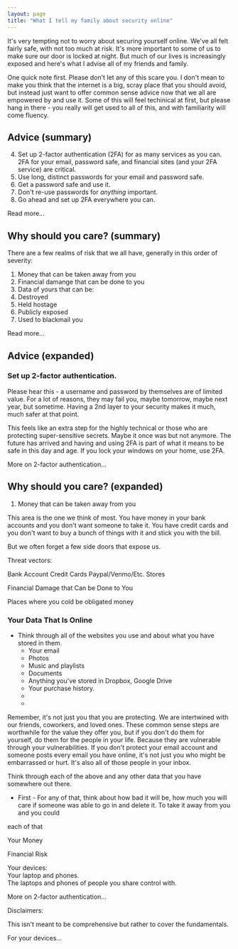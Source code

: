 ```yaml
---
layout: page
title: "What I tell my family about security online"
---
```


It's very tempting not to worry about securing yourself online. We've all felt fairly safe, with not too much at risk.  It's more important to some of us to make sure our door is locked at night.  But much of our lives is increasingly exposed and here's what I advise all of my friends and family.  

One quick note first.  Please don't let any of this scare you. I don't mean to make you think that the internet is a big, scray place that you should avoid, but instead just want to offer common sense advice now that we all are empowered by and use it.  Some of this will feel techinical at first, but please hang in there - you really will get used to all of this, and with familiarity will come fluency.  

## Advice (summary)

4. Set up 2-factor authentication (2FA) for as many services as you can.  2FA for your email, password safe, and financial sites (and your 2FA service) are critical.  
2. Use long, distinct passwords for your email and password safe. 
3. Get a password safe and use it. 
3. Don't re-use passwords for _anything_ important.  
5. Go ahead and set up 2FA everywhere you can.  

Read more...

## Why should you care? (summary) 

There are a few realms of risk that we all have, generally in this order of severity:  

1. Money that can be taken away from you
2. Financial damange that can be done to you
3. Data of yours that can be:
  4. Destroyed 
  5. Held hostage 
  6. Publicly exposed 
  7. Used to blackmail you

Read more...


## Advice (expanded)

### Set up 2-factor authentication.  

Please hear this - a username and password by themselves are of limited value.  For a lot of reasons, they may fail you, maybe tomorrow, maybe next year, but sometime. Having a 2nd layer to your security makes it much, much safer at that point.

This feels like an extra step for the highly technical or those who are protecting super-sensitive secrets.  Maybe it once was but not anymore.  The future has arrived and having and using 2FA is part of what it means to be safe in this day and age.  If you lock your windows on your home, use 2FA.  



More on 2-factor authentication...









## Why should you care? (expanded) 


1. Money that can be taken away from you

This area is the one we think of most.  You have money in your bank accounts and you don't want someone to take it. You have credit cards and you don't want to buy a bunch of things with it and stick you with the bill.  

But we often forget a few side doors that expose us.  


Threat vectors:  

Bank Account 
Credit Cards 
Paypal/Venmo/Etc. 
Stores 



Financial Damage that Can be Done to You 



Places where you cold be obligated money 


### Your Data That Is Online

* Think through all of the websites you use and about what you have stored in them.  
  * Your email
  * Photos 
  * Music and playlists 
  * Documents 
  * Anything you've stored in Dropbox, Google Drive
  * Your purchase history.  
  * 
  * 


Remember, it's not just you that you are protecting.  We are intertwined with our friends, coworkers, and loved ones.  These common sense steps are worthwhile for the value they offer you, but if you don't do them for yourself, do them for the people in your life.  Because they are vulnerable through your vulnerabilities.  If you don't protect your email account and someone posts every email you have online, it's not just you who might be embarrassed or hurt.  It's also all of those people in your inbox.  

Think through each of the above and any other data that you have somewhere out there.  
* First - For any of that, think about how bad it will be, how much you will care if someone was able to go in and delete it.  To take it away from you and you could 

each of that 


Your Money 



Financial Risk 





Your devices:  
Your laptop and phones.  
The laptops and phones of people you share control with.  



More on 2-factor authentication...




Disclaimers: 

This isn't meant to be comprehensive but rather to cover the fundamentals.  


For your devices...



